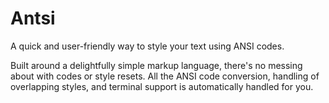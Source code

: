 # Antsi

A quick and user-friendly way to style your text using ANSI codes.

Built around a delightfully simple markup language, there's no messing about with codes or style resets. All the ANSI 
code conversion, handling of overlapping styles, and terminal support is automatically handled for you. 
